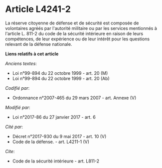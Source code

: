 # Article L4241-2

La réserve citoyenne de défense et de sécurité est composée de volontaires agréés par l'autorité militaire ou par les
services mentionnés à l'article L. 811-2 du code de la sécurité intérieure en raison de leurs compétences, de leur expérience
ou de leur intérêt pour les questions relevant de la défense nationale.

**Liens relatifs à cet article**

_Anciens textes_:

  - Loi n°99-894 du 22 octobre 1999 - art. 20 (M)
  - Loi n°99-894 du 22 octobre 1999 - art. 20 (Ab)

_Codifié par_:

  - Ordonnance n°2007-465 du 29 mars 2007 - art. Annexe (V)

_Modifié par_:

  - Loi n°2017-86 du 27 janvier 2017 - art. 6

_Cité par_:

  - Décret n°2017-930 du 9 mai 2017 - art. 10 (V)
  - Code de la défense. - art. L4211-1 (V)

_Cite_:

  - Code de la sécurité intérieure - art. L811-2
